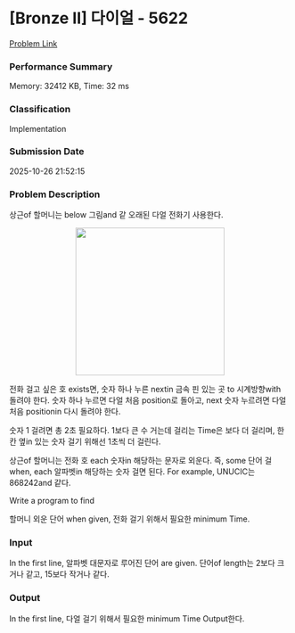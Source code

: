 <!-- Official English translation (US) — human-reviewed -->
<!-- Original: README.md -->
<!-- Translation generated: 2025-10-26 16:46:49 UTC -->

# [Bronze II] 다이얼 - 5622 

[Problem Link](https://www.acmicpc.net/problem/5622) 

### Performance Summary

Memory: 32412 KB, Time: 32 ms

### Classification

Implementation

### Submission Date

2025-10-26 21:52:15

### Problem Description

<p>상근of 할머니는 below 그림and 같 오래된 다얼 전화기 사용한다.</p>

<p style="text-align: center;"><img alt="" src="" style="width: 267px; height: 265px;"></p>

<p>전화 걸고 싶은 호 exists면, 숫자 하나 누른 nextin 금속 핀 있는 곳 to 시계방향with 돌려야 한다. 숫자 하나 누르면 다얼 처음 position로 돌아고, next 숫자 누르려면 다얼 처음 positionin 다시 돌려야 한다.</p>

<p>숫자 1 걸려면 총 2초 필요하다. 1보다 큰 수 거는데 걸리는 Time은 보다 더 걸리며, 한 칸 옆in 있는 숫자 걸기 위해선 1초씩 더 걸린다.</p>

<p>상근of 할머니는 전화 호 each 숫자in 해당하는 문자로 외운다. 즉, some 단어 걸 when, each 알파벳in 해당하는 숫자 걸면 된다. For example, UNUCIC는 868242and 같다.</p>

Write a program to find <p>할머니 외운 단어 when given,  전화 걸기 위해서 필요한 minimum Time.</p>

### Input 

 <p>In the first line, 알파벳 대문자로 루어진 단어 are given. 단어of length는 2보다 크거나 같고, 15보다 작거나 같다.</p>

### Output 

 <p>In the first line, 다얼 걸기 위해서 필요한 minimum Time Output한다.</p>

